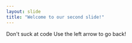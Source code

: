 ```yaml
---
layout: slide
title: "Welcome to our second slide!"
---
```

Don't suck at code
Use the left arrow to go back!
